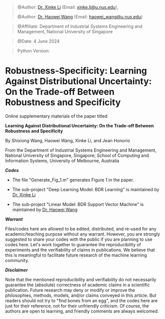 > @Author: [Dr. Xinke Li](https://shinke-li.github.io/)    (Email: <xinke.li@u.nus.edu>),
> 
> @Author: [Dr. Haowei Wang](https://haowei-wang.github.io/)   (Email: <haowei_wang@u.nus.edu>)

> @Affiliate: Department of Industrial Systems Engineering and Management, National University of Singapore 

> @Date: 4 June 2024

> Python Version: 

# Robustness-Specificity: Learning Against Distributional Uncertainty: On the Trade-off Between Robustness and Specificity

Online supplementary materials of the paper titled 

**Learning Against Distributional Uncertainty: On the Trade-off Between Robustness and Specificity**
   
By Shixiong Wang, Haowei Wang, Xinke Li, and Jean Honorio

From the Department of Industrial Systems Engineering and Management, National University of Singapore, Singapore; School of Computing and Information Systems, University of Melbourne, Australia 
   
***Codes***

- The file "Generate_Fig_1.m" generates Figure 1 in the paper.

- The sub-project "Deep Learning Model: BDR Learning" is maintained by [Dr. Xinke Li](https://github.com/shinke-li)

- The sub-project "Linear Model: BDR Support Vector Machine" is maintained by [Dr. Haowei Wang](https://github.com/Haowei-Wang)

***Warrant***

Files/codes here are allowed to be edited, distributed, and re-used for any academic/teaching purpose without any warrant. However, you are strongly suggested to share your codes with the public if you are planning to use codes here. Let's work together to guarantee the reproducibility of experiments and the verifiability of claims in publications. We believe that this is meaningful to facilitate future research of the machine learning community.


***Disclaimer***

Note that the mentioned reproducibility and verifiability do not necessarily guarantee the (absolute) correctness of academic claims in a scientific publication. Future research may deny or modify or improve the philosophies, methods, models, and/or claims conveyed in this article. But readers should not try to "find bones from an egg", and the codes here are just for their reference, not for their unfriendly criticism. Of course, the authors are open to learning, and friendly comments are always welcomed.
